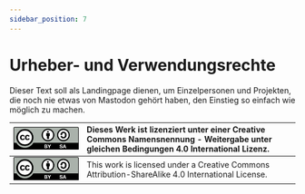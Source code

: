 ```yaml
---
sidebar_position: 7
---
```



Urheber- und Verwendungsrechte
==============================


Dieser Text soll als Landingpage dienen, um Einzelpersonen und Projekten, die noch nie etwas von Mastodon gehört haben, den Einstieg so einfach wie möglich zu machen.

| ![cc logo](pics/cc-by-sa.png) | Dieses Werk ist lizenziert unter einer Creative Commons Namensnennung - Weitergabe unter gleichen Bedingungen 4.0 International Lizenz. |
|:-------------------------------|:--------------|
| ![cc logo](pics/cc-by-sa.png) | This work is licensed under a Creative Commons Attribution-ShareAlike 4.0 International License. |

